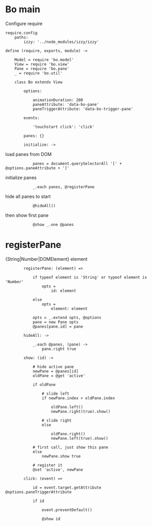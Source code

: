 # Bo main

Configure require

	require.config
		paths:
			izzy: '../node_modules/izzy/izzy'

	define (require, exports, module) ->

		Model = require 'bo.model'
		View = require 'bo.view'
		Pane = require 'bo.pane'
		_ = require 'bo.util'

		class Bo extends View

			options:

				animationDuration: 200
				paneAttribute: 'data-bo-pane'
				paneTriggerAttribute: 'data-bo-trigger-pane'

			events:

				'touchstart click': 'click'

			panes: {}

			initialize: ->

load panes from DOM

				panes = document.querySelectorAll '[' + @options.paneAttribute + ']'

initialize panes

				_.each panes, @registerPane

hide all panes to start

				@hideAll()

then show first pane

				@show _.one @panes

# registerPane
{String|Number|DOMElement} element

			registerPane: (element) =>

				if typeof element is 'String' or typeof element is 'Number'
					opts =
						id: element

				else
					opts =
						element: element

				opts = _.extend opts, @options
				pane = new Pane opts
				@panes[pane.id] = pane

			hideAll: ->

				_.each @panes, (pane) ->
					pane.right true

			show: (id) ->

				# hide active pane
				newPane = @panes[id]
				oldPane = @get 'active'

				if oldPane

					# slide left
					if newPane.index > oldPane.index
						
						oldPane.left()
						newPane.right(true).show()

					# slide right
					else

						oldPane.right()
						newPane.left(true).show()

				# first call, just show this pane
				else
					newPane.show true

				# register it
				@set 'active', newPane

			click: (event) =>

				id = event.target.getAttribute @options.paneTriggerAttribute

				if id

					event.preventDefault()

					@show id
